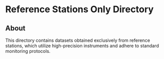 # Reference Stations Only Directory

## About
This directory contains datasets obtained exclusively from reference stations, which utilize high-precision instruments and adhere to standard monitoring protocols.